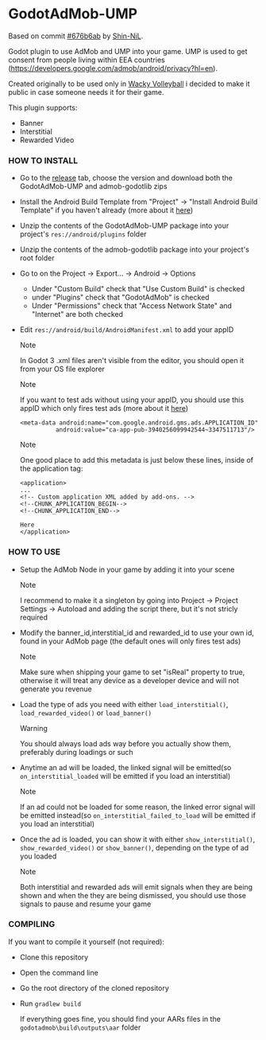 # GodotAdMob-UMP

Based on commit [#676b6ab](https://github.com/Shin-NiL/Godot-Android-Admob-Plugin/commit/676b6ab42d2eb212fffc47fce85cb09de47ab9b1) by [Shin-NiL](https://github.com/Shin-NiL/Godot-Android-Admob-Plugin).

Godot plugin to use AdMob and UMP into your game. UMP is used to get consent from people living within EEA countries (https://developers.google.com/admob/android/privacy?hl=en).

Created originally to be used only in [Wacky Volleyball](https://play.google.com/store/apps/details?id=wacky.volleyball) i decided to make it public in case someone needs it for their game.

This plugin supports:
- Banner
- Interstitial
- Rewarded Video

<h3>HOW TO INSTALL</h3>

- Go to the [release](https://github.com/Daddiu/GodotAdMob-UMP/edit/Daddiu-readmework/README.md) tab, choose the version and download both the GodotAdMob-UMP and admob-godotlib zips
- Install the Android Build Template from "Project" -> "Install Android Build Template" if you haven't already (more about it [here](https://docs.godotengine.org/en/stable/tutorials/export/android_custom_build.html))
- Unzip the contents of the GodotAdMob-UMP package into your project's ``` res://android/plugins ``` folder
- Unzip the contents of the admob-godotlib package into your project's root folder
- Go to on the Project -> Export... -> Android -> Options
  - Under "Custom Build" check that "Use Custom Build" is checked
  - under "Plugins" check that "GodotAdMob" is checked
  - Under "Permissions" check that "Access Network State" and "Internet" are both checked
- Edit ```res://android/build/AndroidManifest.xml``` to add your appID
  > [!NOTE]
  > In Godot 3 .xml files aren't visible from the editor, you should open it from your OS file explorer

  > [!NOTE]
  > If you want to test ads without using your appID, you should use this appID which only fires test ads (more about it [here](https://developers.google.com/admob/android/quick-start#update_your_androidmanifestxml))

  ```
  <meta-data android:name="com.google.android.gms.ads.APPLICATION_ID"
            android:value="ca-app-pub-3940256099942544~3347511713"/>
  ```
  >[!NOTE]
  >One good place to add this metadata is just below these lines, inside of the application tag:
  ```
  <application>
  ...
  <!-- Custom application XML added by add-ons. -->
  <!--CHUNK_APPLICATION_BEGIN-->
  <!--CHUNK_APPLICATION_END-->
  
  Here
  </application>
  ```
<h3>HOW TO USE</h3>

- Setup the AdMob Node in your game by adding it into your scene
  >[!NOTE]
  > I recommend to make it a singleton by going into Project -> Project Settings -> Autoload and adding the script there, but it's not stricly required

- Modify the banner_id,interstitial_id and rewarded_id to use your own id, found in your AdMob page (the default ones will only fires test ads)
  >[!NOTE]
  > Make sure when shipping your game to set "isReal" property to true, otherwise it will treat any device as a developer device and will not generate you revenue
  
- Load the type of ads you need with either ```load_interstitial()```, ```load_rewarded_video()``` or ```load_banner()```
  >[!WARNING]
  > You should always load ads way before you actually show them, preferably during loadings or such

- Anytime an ad will be loaded, the linked signal will be emitted(so ```on_interstitial_loaded``` will be emitted if you load an interstitial)
  >[!NOTE]
  >If an ad could not be loaded for some reason, the linked error signal will be emitted instead(so ```on_interstitial_failed_to_load``` will be emitted if you load an interstitial)
  
- Once the ad is loaded, you can show it with either ```show_interstitial()```, ```show_rewarded_video()``` or ```show_banner()```, depending on the type of ad you loaded
  >[!NOTE]
  >Both interstitial and rewarded ads will emit signals when they are being shown and when the they are being dismissed, you should use those signals to pause and resume your game

<h3>COMPILING</h3>
If you want to compile it yourself (not required):

- Clone this repository
- Open the command line
- Go the root directory of the cloned repository
- Run ```gradlew build```
  
  If everything goes fine, you should find your AARs files in the ```godotadmob\build\outputs\aar``` folder


